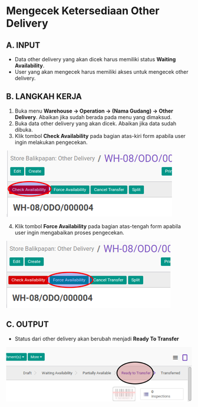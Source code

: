 # Mengecek Ketersediaan Other Delivery

## A. INPUT

* Data other delivery yang akan dicek harus memiliki status **Waiting Availability**.
* User yang akan mengecek harus memiliki akses untuk mengecek other delivery.

## B. LANGKAH KERJA

1. Buka menu **Warehouse -> Operation -> (Nama Gudang) -> Other Delivery**. Abaikan jika sudah berada
pada menu yang dimaksud.
2. Buka data other delivery yang akan dicek. Abaikan jika data sudah dibuka.
3. Klik tombol **Check Availability** pada bagian atas-kiri form apabila user ingin melakukan pengecekan.

![](../../img/other-delivery/tombol-check.png)

4. Klik tombol **Force Availability** pada bagian atas-tengah form apabila user ingin mengabaikan proses pengecekan.

![](../../img/other-delivery/tombol-force.png)

## C. OUTPUT

* Status dari other delivery akan berubah menjadi **Ready To Transfer**

![](../../img/other-delivery/status-ready-to-transfer.png)
